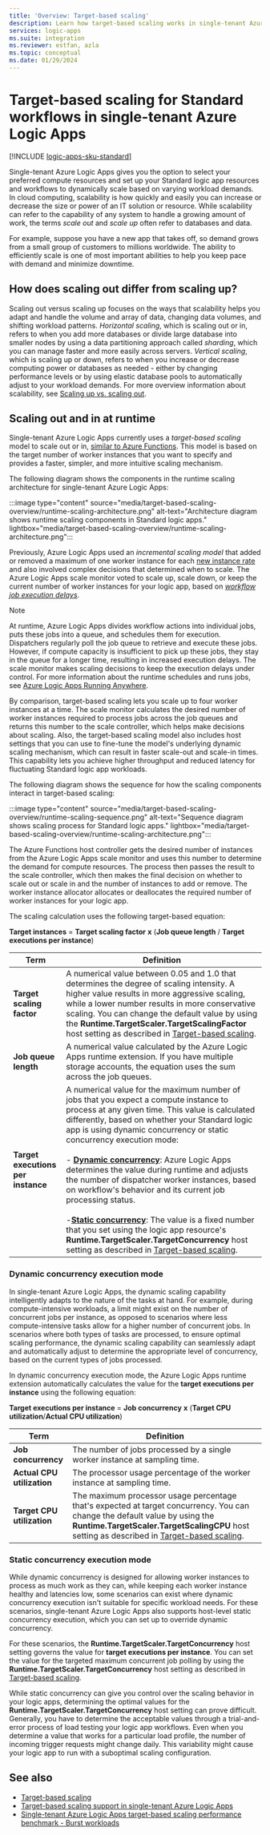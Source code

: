 ```yaml
---
title: 'Overview: Target-based scaling'
description: Learn how target-based scaling works in single-tenant Azure Logic Apps.
services: logic-apps
ms.suite: integration
ms.reviewer: estfan, azla
ms.topic: conceptual
ms.date: 01/29/2024
---
```


# Target-based scaling for Standard workflows in single-tenant Azure Logic Apps

[!INCLUDE [logic-apps-sku-standard](../../includes/logic-apps-sku-standard.md)]

Single-tenant Azure Logic Apps gives you the option to select your preferred compute resources and set up your Standard logic app resources and workflows to dynamically scale based on varying workload demands. In cloud computing, scalability is how quickly and easily you can increase or decrease the size or power of an IT solution or resource. While scalability can refer to the capability of any system to handle a growing amount of work, the terms *scale out* and *scale up* often refer to databases and data.

For example, suppose you have a new app that takes off, so demand grows from a small group of customers to millions worldwide. The ability to efficiently scale is one of most important abilities to help you keep pace with demand and minimize downtime.

## How does scaling out differ from scaling up?

Scaling out versus scaling up focuses on the ways that scalability helps you adapt and handle the volume and array of data, 
changing data volumes, and shifting workload patterns. *Horizontal scaling*, which is scaling out or in, refers to when you add more databases or divide large database into smaller nodes by using a data partitioning approach called *sharding*, which you can manage faster and more easily across servers. *Vertical scaling*, which is scaling up or down, refers to when you increase or decrease computing power or databases as needed - either by changing performance levels or by using elastic database pools to automatically adjust to your workload demands. For more overview information about scalability, see [Scaling up vs. scaling out](https://azure.microsoft.com/resources/cloud-computing-dictionary/scaling-out-vs-scaling-up).

## Scaling out and in at runtime

Single-tenant Azure Logic Apps currently uses a *target-based scaling* model to scale out or in, [similar to Azure Functions](../azure-functions/functions-target-based-scaling.md). This model is based on the target number of worker instances that you want to specify and provides a faster, simpler, and more intuitive scaling mechanism.

The following diagram shows the components in the runtime scaling architecture for single-tenant Azure Logic Apps:

:::image type="content" source="media/target-based-scaling-overview/runtime-scaling-architecture.png" alt-text="Architecture diagram shows runtime scaling components in Standard logic apps." lightbox="media/target-based-scaling-overview/runtime-scaling-architecture.png":::

Previously, Azure Logic Apps used an *incremental scaling model* that added or removed a maximum of one worker instance for each [new instance rate](../azure-functions/event-driven-scaling.md#understanding-scaling-behaviors) and also involved complex decisions that determined when to scale. The Azure Logic Apps scale monitor voted to scale up, scale down, or keep the current number of worker instances for your logic app, based on [*workflow job execution delays*](#workflow-job-execution-delay).

<a name="workflow-job-execution-delay"></a>

> [!NOTE]
>
> At runtime, Azure Logic Apps divides workflow actions into individual jobs, puts these jobs 
> into a queue, and schedules them for execution. Dispatchers regularly poll the job queue to 
> retrieve and execute these jobs. However, if compute capacity is insufficient to pick up 
> these jobs, they stay in the queue for a longer time, resulting in increased execution delays. 
> The scale monitor makes scaling decisions to keep the execution delays under control. For more 
> information about the runtime schedules and runs jobs, see [Azure Logic Apps Running Anywhere](https://techcommunity.microsoft.com/t5/azure-integration-services-blog/azure-logic-apps-running-anywhere-runtime-deep-dive/ba-p/1835564).

By comparison, target-based scaling lets you scale up to four worker instances at a time. The scale monitor calculates the desired number of worker instances required to process jobs across the job queues and returns this number to the scale controller, which helps make decisions about scaling. Also, the target-based scaling model also includes host settings that you can use to fine-tune the model's underlying dynamic scaling mechanism, which can result in faster scale-out and scale-in times. This capability lets you achieve higher throughput and reduced latency for fluctuating Standard logic app workloads.

The following diagram shows the sequence for how the scaling components interact in target-based scaling:

:::image type="content" source="media/target-based-scaling-overview/runtime-scaling-sequence.png" alt-text="Sequence diagram shows scaling process for Standard logic apps." lightbox="media/target-based-scaling-overview/runtime-scaling-architecture.png":::

The Azure Functions host controller gets the desired number of instances from the Azure Logic Apps scale monitor and uses this number to determine the demand for compute resources. The process then passes the result to the scale controller, which then makes the final decision on whether to scale out or scale in and the number of instances to add or remove. The worker instance allocator allocates or deallocates the required number of worker instances for your logic app.

The scaling calculation uses the following target-based equation:

**Target instances** = **Target scaling factor** **x** (**Job queue length** / **Target executions per instance**)

| Term | Definition |
|------|------------|
| **Target scaling factor** | A numerical value between 0.05 and 1.0 that determines the degree of scaling intensity. A higher value results in more aggressive scaling, while a lower number results in more conservative scaling. You can change the default value by using the **Runtime.TargetScaler.TargetScalingFactor** host setting as described in [Target-based scaling](edit-app-settings-host-settings.md#scaling). |
| **Job queue length** | A numerical value calculated by the Azure Logic Apps runtime extension. If you have multiple storage accounts, the equation uses the sum across the job queues. |
| **Target executions per instance** | A numerical value for the maximum number of jobs that you expect a compute instance to process at any given time. This value is calculated differently, based on whether your Standard logic app is using dynamic concurrency or static concurrency execution mode: <br><br>- [**Dynamic concurrency**](#dynamic-concurrency): Azure Logic Apps determines the value during runtime and adjusts the number of dispatcher worker instances, based on workflow's behavior and its current job processing status. <br><br>-[**Static concurrency**](#static-concurrency): The value is a fixed number that you set using the logic app resource's **Runtime.TargetScaler.TargetConcurrency** host setting as described in [Target-based scaling](edit-app-settings-host-settings.md#scaling). |

<a name="dynamic-concurrency"></a>

### Dynamic concurrency execution mode

In single-tenant Azure Logic Apps, the dynamic scaling capability intelligently adapts to the nature of the tasks at hand. For example, during compute-intensive workloads, a limit might exist on the number of concurrent jobs per instance, as opposed to scenarios where less compute-intensive tasks allow for a higher number of concurrent jobs. In scenarios where both types of tasks are processed, to ensure optimal scaling performance, the dynamic scaling capability can seamlessly adapt and automatically adjust to determine the appropriate level of concurrency, based on the current types of jobs processed.

In dynamic concurrency execution mode, the Azure Logic Apps runtime extension automatically calculates the value for the **target executions per instance** using the following equation:

**Target executions per instance** = **Job concurrency** **x** (**Target CPU utilization**/**Actual CPU utilization**)

| Term | Definition |
|------|------------|
| **Job concurrency** | The number of jobs processed by a single worker instance at sampling time. |
| **Actual CPU utilization** | The processor usage percentage of the worker instance at sampling time. |
| **Target CPU utilization** | The maximum processor usage percentage that's expected at target concurrency. You can change the default value by using the **Runtime.TargetScaler.TargetScalingCPU** host setting as described in [Target-based scaling](edit-app-settings-host-settings.md#scaling). |

<a name="static-concurrency"></a>

### Static concurrency execution mode

While dynamic concurrency is designed for allowing worker instances to process as much work as they can, while keeping each worker instance healthy and latencies low, some scenarios can exist where dynamic concurrency execution isn't suitable for specific workload needs. For these scenarios, single-tenant Azure Logic Apps also supports host-level static concurrency execution, which you can set up to override dynamic concurrency.

For these scenarios, the **Runtime.TargetScaler.TargetConcurrency** host setting governs the value for **target executions per instance**. You can set the value for the targeted maximum concurrent job polling by using the **Runtime.TargetScaler.TargetConcurrency** host setting as described in [Target-based scaling](edit-app-settings-host-settings.md#scaling).

While static concurrency can give you control over the scaling behavior in your logic apps, determining the optimal values for the **Runtime.TargetScaler.TargetConcurrency** host setting can prove difficult. Generally, you have to determine the acceptable values through a trial-and-error process of load testing your logic app workflows. Even when you determine a value that works for a particular load profile, the number of incoming trigger requests might change daily. This variability might cause your logic app to run with a suboptimal scaling configuration.

## See also

- [Target-based scaling](edit-app-settings-host-settings.md#scaling)
- [Target-based scaling support in single-tenant Azure Logic Apps](https://techcommunity.microsoft.com/t5/azure-integration-services-blog/announcement-target-based-scaling-support-in-azure-logic-apps/ba-p/3998712)
- [Single-tenant Azure Logic Apps target-based scaling performance benchmark - Burst workloads](https://techcommunity.microsoft.com/t5/azure-integration-services-blog/logic-apps-standard-target-based-scaling-performance-benchmark/ba-p/3998807)
